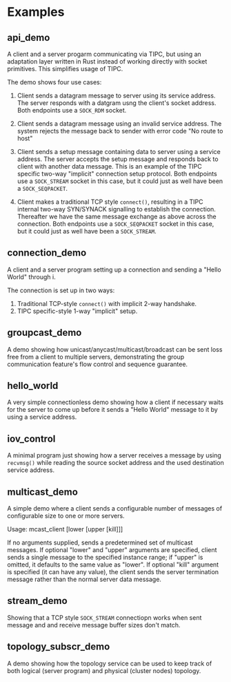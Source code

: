 # Examples

## api_demo

A client and a server progarm communicating via TIPC, but using an
adaptation layer written in Rust instead of working directly with socket
primitives. This simplifies usage of TIPC.

The demo shows four use cases:

1. Client sends a datagram message to server using its service address.
   The server responds with a datgram usng the client's socket address.
   Both endpoints use a `SOCK_RDM` socket.

2. Client sends a datagram message using an invalid service address.
   The system rejects the message back to sender with error code
   "No route to host"

3. Client sends a setup message containing data to server using a
   service address. The server accepts the setup message and responds
   back to client with another data message.  This is an example of the
   TIPC specific two-way "implicit" connection setup protocol.
   Both endpoints use a `SOCK_STREAM` socket in this case, but it could
   just as well have been a `SOCK_SEQPACKET`.

4. Client makes a traditional TCP style `connect()`, resulting in a
   TIPC internal two-way SYN/SYNACK signalling to establish the
   connection. Thereafter we have the same message exchange as above
   across the connection.
   Both endpoints use a `SOCK_SEQPACKET` socket in this case, but it could
   just as well have been a `SOCK_STREAM`.

## connection_demo

A client and a server program setting up a connection and sending a "Hello World" through i.

The connection is set up in two ways:

1. Traditional TCP-style `connect()` with implicit 2-way handshake.
2. TIPC specific-style 1-way "implicit" setup.

## groupcast_demo

A demo showing how unicast/anycast/multicast/broadcast can be sent
loss free from a client to multiple servers, demonstrating the group
communication feature's flow control and sequence guarantee.

## hello_world

A very simple connectionless demo showing how a client if necessary
waits for the server to come up before it sends a "Hello World"
message to it by using a service address.

## iov_control

A minimal program just showing how a server receives a message
by using `recvmsg()` while reading the source socket address
and the used destination service address.

## multicast_demo

A simple demo where a client sends a configurable number of messages
of configurable size to one or more servers.

Usage: mcast_client [lower [upper [kill]]]

If no arguments supplied, sends a predetermined set of multicast messages.
If optional "lower" and "upper" arguments are specified, client sends a
single message to the specified instance range; if "upper" is omitted,
it defaults to the same value as "lower".
If optional "kill" argument is specified (it can have any value), the client
sends the server termination message rather than the normal server data
message.

## stream_demo

Showing that a TCP style `SOCK_STREAM` connectiopn works when sent
message and and receive message buffer sizes don't match.

## topology_subscr_demo

A demo showing how the topology service can be used to keep track
of both logical (server program) and physical (cluster nodes) topology.
